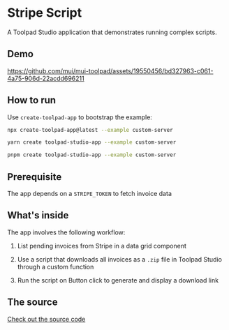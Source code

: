# Stripe Script

<p class="description">A Toolpad Studio application that demonstrates running complex scripts.</p>

## Demo

https://github.com/mui/mui-toolpad/assets/19550456/bd327963-c061-4a75-906d-22acdd696211

## How to run

Use `create-toolpad-app` to bootstrap the example:

```bash
npx create-toolpad-app@latest --example custom-server
```

```bash
yarn create toolpad-studio-app --example custom-server
```

```bash
pnpm create toolpad-studio-app --example custom-server
```

## Prerequisite

The app depends on a `STRIPE_TOKEN` to fetch invoice data

## What's inside

The app involves the following workflow:

1. List pending invoices from Stripe in a data grid component

2. Use a script that downloads all invoices as a `.zip` file in Toolpad Studio through a custom function

3. Run the script on Button click to generate and display a download link

## The source

[Check out the source code](https://github.com/mui/mui-toolpad/tree/master/examples/stripe-script)
